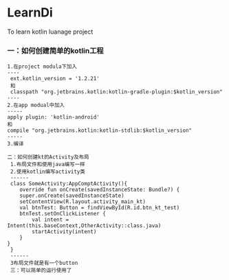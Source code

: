 # LearnDi
To learn kotlin luanage project

### 一：如何创建简单的kotlin工程
    1.在project modula下加入
    ----
     ext.kotlin_version = '1.2.21'
     和
     classpath "org.jetbrains.kotlin:kotlin-gradle-plugin:$kotlin_version"
    ----
    2.在app modual中加入
    -----
    apply plugin: 'kotlin-android'
    和
    compile "org.jetbrains.kotlin:kotlin-stdlib:$kotlin_version"
    -----
    3.编译
    
    二：如何创建kt的Activity及布局
     1.布局文件和使用java编写一样
     2.使用kotlin编写activity类
     ------
     class SomeActivity:AppComptActivity(){
        override fun onCreate(savedInstanceState: Bundle?) {
        super.onCreate(savedInstanceState)
        setContentView(R.layout.activity_main_kt)
        val btnTest: Button = findViewById(R.id.btn_kt_test)
        btnTest.setOnClickListener {
            val intent = Intent(this.baseContext,OtherActivity::class.java)
            startActivity(intent)
        }
    }
     }
     ------
     3布局文件就是有一个button
     三：可以简单的运行使用了
